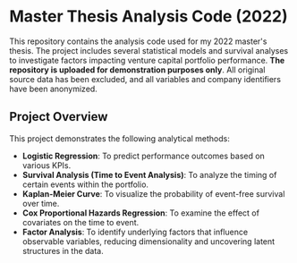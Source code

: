 # Master Thesis Analysis Code (2022)

This repository contains the analysis code used for my 2022 master's thesis. The project includes several statistical models and survival analyses to investigate factors impacting venture capital portfolio performance. **The repository is uploaded for demonstration purposes only**. All original source data has been excluded, and all variables and company identifiers have been anonymized.

## Project Overview

This project demonstrates the following analytical methods:

- **Logistic Regression**: To predict performance outcomes based on various KPIs.
- **Survival Analysis (Time to Event Analysis)**: To analyze the timing of certain events within the portfolio.
- **Kaplan-Meier Curve**: To visualize the probability of event-free survival over time.
- **Cox Proportional Hazards Regression**: To examine the effect of covariates on the time to event.
- **Factor Analysis**: To identify underlying factors that influence observable variables, reducing dimensionality and uncovering latent structures in the data.
